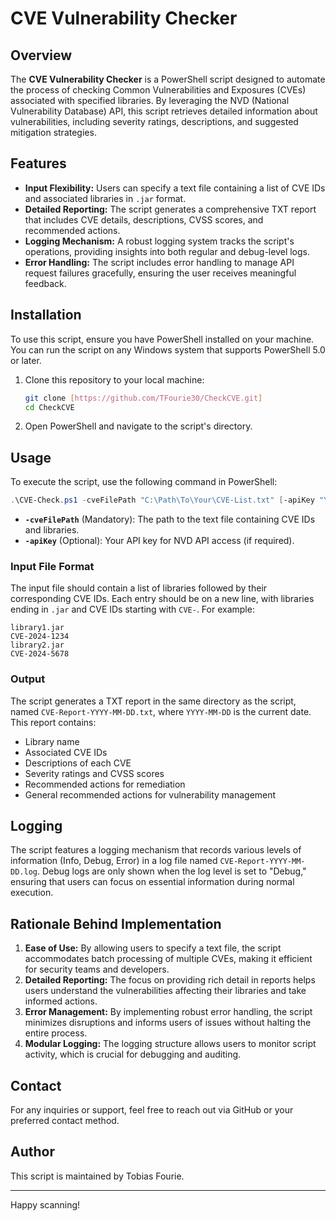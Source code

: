 
# CVE Vulnerability Checker

## Overview

The **CVE Vulnerability Checker** is a PowerShell script designed to automate the process of checking Common Vulnerabilities and Exposures (CVEs) associated with specified libraries. By leveraging the NVD (National Vulnerability Database) API, this script retrieves detailed information about vulnerabilities, including severity ratings, descriptions, and suggested mitigation strategies.

## Features

- **Input Flexibility:** Users can specify a text file containing a list of CVE IDs and associated libraries in `.jar` format.
- **Detailed Reporting:** The script generates a comprehensive TXT report that includes CVE details, descriptions, CVSS scores, and recommended actions.
- **Logging Mechanism:** A robust logging system tracks the script's operations, providing insights into both regular and debug-level logs.
- **Error Handling:** The script includes error handling to manage API request failures gracefully, ensuring the user receives meaningful feedback.

## Installation

To use this script, ensure you have PowerShell installed on your machine. You can run the script on any Windows system that supports PowerShell 5.0 or later.

1. Clone this repository to your local machine:
   ```bash
   git clone [https://github.com/TFourie30/CheckCVE.git]
   cd CheckCVE
   ```

2. Open PowerShell and navigate to the script's directory.

## Usage

To execute the script, use the following command in PowerShell:

```powershell
.\CVE-Check.ps1 -cveFilePath "C:\Path\To\Your\CVE-List.txt" [-apiKey "YourApiKey"]
```

- **`-cveFilePath`** (Mandatory): The path to the text file containing CVE IDs and libraries.
- **`-apiKey`** (Optional): Your API key for NVD API access (if required).

### Input File Format

The input file should contain a list of libraries followed by their corresponding CVE IDs. Each entry should be on a new line, with libraries ending in `.jar` and CVE IDs starting with `CVE-`. For example:

```
library1.jar
CVE-2024-1234
library2.jar
CVE-2024-5678
```

### Output

The script generates a TXT report in the same directory as the script, named `CVE-Report-YYYY-MM-DD.txt`, where `YYYY-MM-DD` is the current date. This report contains:

- Library name
- Associated CVE IDs
- Descriptions of each CVE
- Severity ratings and CVSS scores
- Recommended actions for remediation
- General recommended actions for vulnerability management

## Logging

The script features a logging mechanism that records various levels of information (Info, Debug, Error) in a log file named `CVE-Report-YYYY-MM-DD.log`. Debug logs are only shown when the log level is set to "Debug," ensuring that users can focus on essential information during normal execution.

## Rationale Behind Implementation

1. **Ease of Use:** By allowing users to specify a text file, the script accommodates batch processing of multiple CVEs, making it efficient for security teams and developers.
2. **Detailed Reporting:** The focus on providing rich detail in reports helps users understand the vulnerabilities affecting their libraries and take informed actions.
3. **Error Management:** By implementing robust error handling, the script minimizes disruptions and informs users of issues without halting the entire process.
4. **Modular Logging:** The logging structure allows users to monitor script activity, which is crucial for debugging and auditing.


## Contact

For any inquiries or support, feel free to reach out via GitHub or your preferred contact method.

## Author
This script is maintained by Tobias Fourie.

---


Happy scanning!
